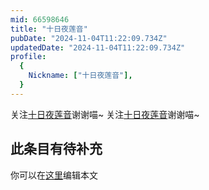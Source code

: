 ```yaml
---
mid: 66598646
title: "十日夜莲音"
pubDate: "2024-11-04T11:22:09.734Z"
updatedDate: "2024-11-04T11:22:09.734Z"
profile:
  {
    Nickname: ["十日夜莲音"],
  }
---
```


关注[十日夜莲音](https://space.bilibili.com/66598646)谢谢喵~ 关注[十日夜莲音](https://space.bilibili.com/66598646)谢谢喵~

## 此条目有待补充
你可以在[这里](https://github.com/Yuhanawa/VTuber.ICU-Content/edit/master/v/十日夜莲音/index.md)编辑本文
